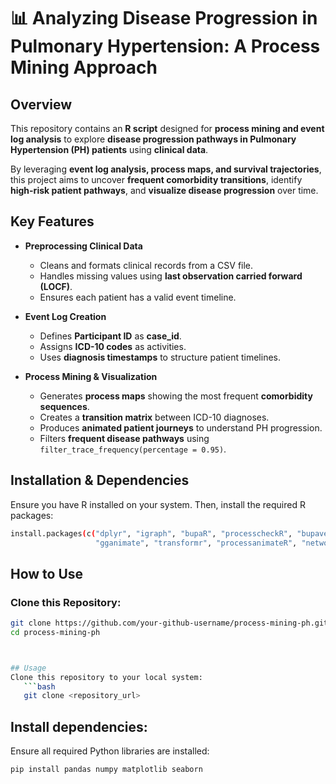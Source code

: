 # 📊 Analyzing Disease Progression in Pulmonary Hypertension: A Process Mining Approach  

## **Overview**  
This repository contains an **R script** designed for **process mining and event log analysis** to explore **disease progression pathways in Pulmonary Hypertension (PH) patients** using **clinical data**.  

By leveraging **event log analysis, process maps, and survival trajectories**, this project aims to uncover **frequent comorbidity transitions**, identify **high-risk patient pathways**, and **visualize disease progression** over time.  

## **Key Features**  
- **Preprocessing Clinical Data**  
  - Cleans and formats clinical records from a CSV file.  
  - Handles missing values using **last observation carried forward (LOCF)**.  
  - Ensures each patient has a valid event timeline.  

- **Event Log Creation**  
  - Defines **Participant ID** as **case_id**.  
  - Assigns **ICD-10 codes** as activities.  
  - Uses **diagnosis timestamps** to structure patient timelines.  

- **Process Mining & Visualization**  
  - Generates **process maps** showing the most frequent **comorbidity sequences**.  
  - Creates a **transition matrix** between ICD-10 diagnoses.  
  - Produces **animated patient journeys** to understand PH progression.  
  - Filters **frequent disease pathways** using `filter_trace_frequency(percentage = 0.95)`.  

## **Installation & Dependencies**  
Ensure you have R installed on your system. Then, install the required R packages:  

```bash
install.packages(c("dplyr", "igraph", "bupaR", "processcheckR", "bupaverse", 
                   "gganimate", "transformr", "processanimateR", "networkD3", "data.table", "zoo"))
```

## **How to Use**  

### **Clone this Repository:**  

```sh
git clone https://github.com/your-github-username/process-mining-ph.git
cd process-mining-ph



## Usage
Clone this repository to your local system:
   ```bash
   git clone <repository_url>
   ```
## Install dependencies: 
Ensure all required Python libraries are installed:
```bash
pip install pandas numpy matplotlib seaborn
```

